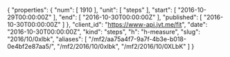 {
  "properties": {
    "num": [
      1910
    ],
    "unit": [
      "steps"
    ],
    "start": [
      "2016-10-29T00:00:00Z"
    ],
    "end": [
      "2016-10-30T00:00:00Z"
    ],
    "published": [
      "2016-10-30T00:00:00Z"
    ]
  },
  "client_id": "https://www-api.jvt.me/fit",
  "date": "2016-10-30T00:00:00Z",
  "kind": "steps",
  "h": "h-measure",
  "slug": "2016/10/0xlbk",
  "aliases": [
    "/mf2/aa75a4f7-9a7f-4b3e-b018-0e4bf2e87aa5/",
    "/mf2/2016/10/0xlbk",
    "/mf2/2016/10/0XLbK"
  ]
}
